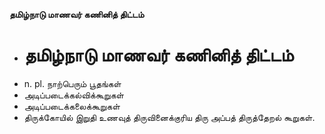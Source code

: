 **தமிழ்நாடு மாணவர் கணினித் திட்டம்**
- # தமிழ்நாடு மாணவர் கணினித் திட்டம்
- n. pl. நாற்பெரும் பூதங்கள்
- அடிப்படைக்கல்விக்கூறுகள்
- அடிப்படைக்கலைக்கூறுகள்
- திருக்கோயில் இறுதி உணவுத் திருவினைக்குரிய திரு அப்பத் திருத்தேறல் கூறுகள்.

